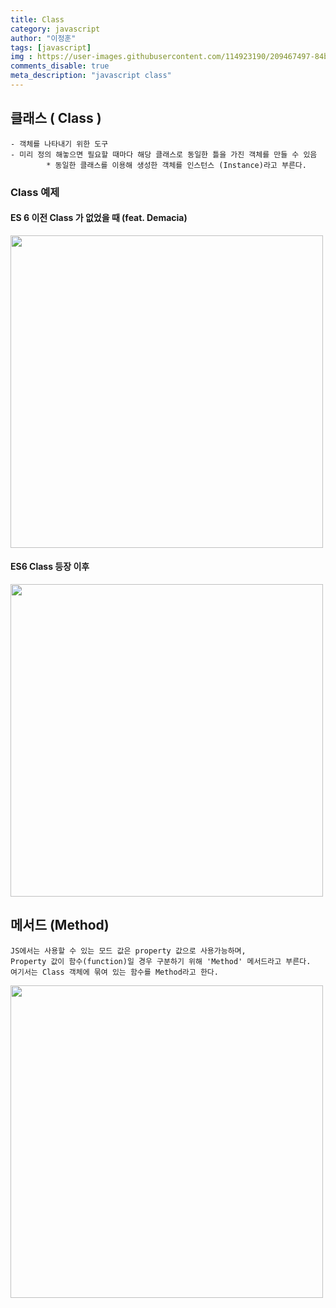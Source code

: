 ```yaml
---
title: Class
category: javascript
author: "이정훈"
tags: [javascript]
img : https://user-images.githubusercontent.com/114923190/209467497-84b11460-9d9f-4c2e-aecd-b95d2bf28e01.png
comments_disable: true
meta_description: "javascript class"
---
```


## 클래스 ( Class )
	- 객체를 나타내기 위한 도구
	- 미리 정의 해놓으면 필요할 때마다 해당 클래스로 동일한 틀을 가진 객체를 만들 수 있음
			* 동일한 클래스를 이용해 생성한 객체를 인스턴스 (Instance)라고 부른다.

### Class 예제

#### ES 6 이전 Class 가 없었을 때 (feat. Demacia)

<img src = 'https://user-images.githubusercontent.com/114923190/209467497-84b11460-9d9f-4c2e-aecd-b95d2bf28e01.png' width = '500'>

#### ES6 Class 등장 이후

<img src = 'https://user-images.githubusercontent.com/114923190/209467522-98cef5d9-8605-4c69-b5ff-53a190952d5b.png' width = '500'>

##  메서드 (Method)
	JS에서는 사용할 수 있는 모드 값은 property 값으로 사용가능하며,
	Property 값이 함수(function)일 경우 구분하기 위해 'Method' 메서드라고 부른다.
	여기서는 Class 객체에 묶여 있는 함수를 Method라고 한다.
<img src = 'https://user-images.githubusercontent.com/114923190/209467535-6646ab4c-140c-495a-b58c-16c507658c08.png' width = '500'>
